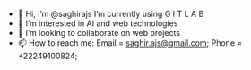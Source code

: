 - 👋 Hi, I’m @saghirajs I’m currently using G I T L A B 
- 👀 I’m interested in AI and web technologies
- 💞️ I’m looking to collaborate on web projects
- 📫 How to reach me: Email = saghir.ajs@gmail.com; Phone = +22249100824;
